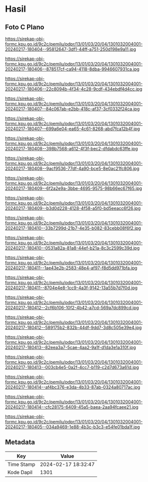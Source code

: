 # Hasil

## Foto C Plano

https://sirekap-obj-formc.kpu.go.id/9c2c/pemilu/pdpr/13/01/03/20/04/1301032004001-20240217-180404--95812647-3df1-44ff-a751-250d198e9a11.jpg

https://sirekap-obj-formc.kpu.go.id/9c2c/pemilu/pdpr/13/01/03/20/04/1301032004001-20240217-180406--878517cf-ca94-4118-8dba-9946607931ca.jpg

https://sirekap-obj-formc.kpu.go.id/9c2c/pemilu/pdpr/13/01/03/20/04/1301032004001-20240217-180406--22c8094b-4f34-4c28-9cdf-434ebdf4d4cc.jpg

https://sirekap-obj-formc.kpu.go.id/9c2c/pemilu/pdpr/13/01/03/20/04/1301032004001-20240217-180407--84c067ab-e2bb-418c-af37-3cf0332f24ca.jpg

https://sirekap-obj-formc.kpu.go.id/9c2c/pemilu/pdpr/13/01/03/20/04/1301032004001-20240217-180407--699a6e04-ea65-4c61-8268-abd7fca12b4f.jpg

https://sirekap-obj-formc.kpu.go.id/9c2c/pemilu/pdpr/13/01/03/20/04/1301032004001-20240217-180408--398b7568-a612-4f3f-bec2-dfdabdc63ffe.jpg

https://sirekap-obj-formc.kpu.go.id/9c2c/pemilu/pdpr/13/01/03/20/04/1301032004001-20240217-180408--9acf9536-77df-4a90-bce5-8e0ac21fc806.jpg

https://sirekap-obj-formc.kpu.go.id/9c2c/pemilu/pdpr/13/01/03/20/04/1301032004001-20240217-180409--6f2a2e9a-3bbe-4695-9575-98b66ec67f65.jpg

https://sirekap-obj-formc.kpu.go.id/9c2c/pemilu/pdpr/13/01/03/20/04/1301032004001-20240217-180409--b3d0d228-4128-4f58-a5f0-bd5eeacc6f26.jpg

https://sirekap-obj-formc.kpu.go.id/9c2c/pemilu/pdpr/13/01/03/20/04/1301032004001-20240217-180410--33b7299d-21b7-4e35-b082-83cebb08f6f2.jpg

https://sirekap-obj-formc.kpu.go.id/9c2c/pemilu/pdpr/13/01/03/20/04/1301032004001-20240217-180410--0531a82a-81a8-44ef-b21a-8c3c2599c39d.jpg

https://sirekap-obj-formc.kpu.go.id/9c2c/pemilu/pdpr/13/01/03/20/04/1301032004001-20240217-180411--1ae43e2b-2583-48e4-af97-f8d5dd971bfa.jpg

https://sirekap-obj-formc.kpu.go.id/9c2c/pemilu/pdpr/13/01/03/20/04/1301032004001-20240217-180411--8704e4e8-1cc9-4a3f-9142-13a55b7d7f0d.jpg

https://sirekap-obj-formc.kpu.go.id/9c2c/pemilu/pdpr/13/01/03/20/04/1301032004001-20240217-180412--2cf6b106-10f2-4b42-a7cd-569a7dc899cd.jpg

https://sirekap-obj-formc.kpu.go.id/9c2c/pemilu/pdpr/13/01/03/20/04/1301032004001-20240217-180412--589175b2-832b-44df-9dd7-3d8c505e39e4.jpg

https://sirekap-obj-formc.kpu.go.id/9c2c/pemilu/pdpr/13/01/03/20/04/1301032004001-20240217-180413--82eea3a7-5cae-4aa2-9a1f-d1da3e1a310f.jpg

https://sirekap-obj-formc.kpu.go.id/9c2c/pemilu/pdpr/13/01/03/20/04/1301032004001-20240217-180413--003cb4e5-0a2f-4cc7-b119-c2d7d673a61d.jpg

https://sirekap-obj-formc.kpu.go.id/9c2c/pemilu/pdpr/13/01/03/20/04/1301032004001-20240217-180414--af4bc376-e3da-4b33-87ab-0324a80717ac.jpg

https://sirekap-obj-formc.kpu.go.id/9c2c/pemilu/pdpr/13/01/03/20/04/1301032004001-20240217-180414--cfc28175-6409-45a5-baea-2aa94fcaee21.jpg

https://sirekap-obj-formc.kpu.go.id/9c2c/pemilu/pdpr/13/01/03/20/04/1301032004001-20240217-180405--034a9469-1e88-4b3c-b3c3-e54fe01bda1f.jpg


## Metadata

| Key        | Value               |
| ---------- | ------------------- |
| Time Stamp | 2024-02-17 18:32:47 |
| Kode Dapil | 1301                |



